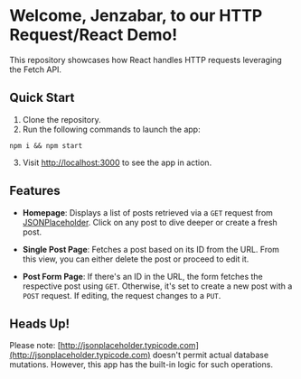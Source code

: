 # Welcome, Jenzabar, to our HTTP Request/React Demo!

This repository showcases how React handles HTTP requests leveraging the Fetch API.

## Quick Start

1. Clone the repository.
2. Run the following commands to launch the app:

```
npm i && npm start
```

3. Visit [http://localhost:3000](http://localhost:3000) to see the app in action.

## Features

- **Homepage**: Displays a list of posts retrieved via a `GET` request from [JSONPlaceholder](https://jsonplaceholder.typicode.com/posts). Click on any post to dive deeper or create a fresh post.

- **Single Post Page**: Fetches a post based on its ID from the URL. From this view, you can either delete the post or proceed to edit it.

- **Post Form Page**: If there's an ID in the URL, the form fetches the respective post using `GET`. Otherwise, it's set to create a new post with a `POST` request. If editing, the request changes to a `PUT`.

## Heads Up!

Please note: [http://jsonplaceholder.typicode.com](http://jsonplaceholder.typicode.com) doesn't permit actual database mutations. However, this app has the built-in logic for such operations.
